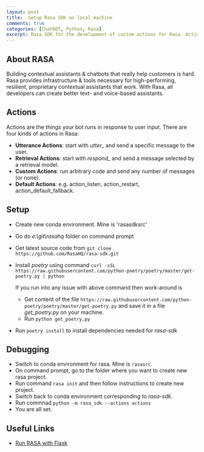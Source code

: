 ```yaml
---
layout: post
title:  Setup Rasa SDK on local machine
comments: true
categories: [ChatBOT, Python, Rasa]
excerpt: Rasa SDK for the development of custom actions for Rasa. Actions are the things your bot runs in response to user input
---
```


## About RASA

Building contextual assistants & chatbots that really help customers is hard. Rasa provides infrastructure & tools necessary for high-performing, resilient, proprietary contextual assistants that work. With Rasa, all developers can create better text- and voice-based assistants.

## Actions

Actions are the things your bot runs in response to user input. There are four kinds of actions in Rasa:
- **Utterance Actions**: start with *utter_* and send a specific message to the user.
- **Retrieval Actions**: start with *respond_* and send a message selected by a retrieval model.
- **Custom Actions**: run arbitrary code and send any number of messages (or none).
- **Default Actions**: e.g. action_listen, action_restart, action_default_fallback.

## Setup

- Create new conda environment. Mine is 'rasasdksrc'
- Go do *e:\git\rasahq* folder on command prompt
- Get latest source code from `git clone https://github.com/RasaHQ/rasa-sdk.git`
- Install *poetry* using command 
  `curl -sSL https://raw.githubusercontent.com/python-poetry/poetry/master/get-poetry.py | python`
  
  If you run into any issue with above command then work-around is
  - Get content of the file `https://raw.githubusercontent.com/python-poetry/poetry/master/get-poetry.py` and save it in a file *get_poetry.py* on your machine.
  - Run `python get_poetry.py`
- Run `poetry install` to install dependencies needed for *rasa-sdk*

## Debugging

- Switch to conda environment for rasa. Mine is `rasasrc`. 
- On command prompt, go to the folder where you want to create new rasa project.
- Run command `rasa init` and then follow instructions to create new project.
- Switch back to conda environment corresponding to *rasa-sdk*. 
- Run commnad `python -m rasa_sdk --actions actions`
- You are all set.

## Useful Links

- [Run RASA with Flask](https://stackoverflow.com/questions/56579394/run-rasa-with-flask)
